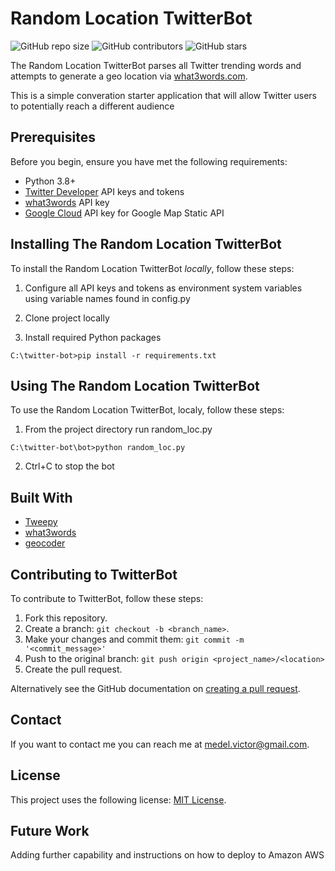 # Random Location TwitterBot

![GitHub repo size](https://img.shields.io/github/repo-size/victormedel/twitterbot)
![GitHub contributors](https://img.shields.io/github/contributors/victormedel/twitterbot)
![GitHub stars](https://img.shields.io/github/stars/victormedel/twitterbot?style=social)

The Random Location TwitterBot parses all Twitter trending words and attempts to generate a geo location via [what3words.com](https://what3words.com).

This is a simple converation starter application that will allow Twitter users to potentially reach a different audience

## Prerequisites

Before you begin, ensure you have met the following requirements:

* Python 3.8+
* [Twitter Developer](https://developer.twitter.com/) API keys and tokens
* [what3words](https://developer.what3words.com/) API key
* [Google Cloud](https://cloud.google.com/apis) API key for Google Map Static API

## Installing The Random Location TwitterBot

To install the Random Location TwitterBot *locally*, follow these steps:

1. Configure all API keys and tokens as environment system variables using variable names found in config.py

2. Clone project locally

3. Install required Python packages

```
C:\twitter-bot>pip install -r requirements.txt
```

## Using The Random Location TwitterBot

To use the Random Location TwitterBot, localy, follow these steps:

1. From the project directory run random_loc.py

```
C:\twitter-bot\bot>python random_loc.py
```

2. Ctrl+C to stop the bot


## Built With

* [Tweepy](https://www.tweepy.org/)
* [what3words](https://developer.what3words.com/tutorial/python)
* [geocoder](https://github.com/DenisCarriere/geocoder)

## Contributing to TwitterBot

To contribute to TwitterBot, follow these steps:

1. Fork this repository.
2. Create a branch: `git checkout -b <branch_name>`.
3. Make your changes and commit them: `git commit -m '<commit_message>'`
4. Push to the original branch: `git push origin <project_name>/<location>`
5. Create the pull request.

Alternatively see the GitHub documentation on [creating a pull request](https://help.github.com/en/github/collaborating-with-issues-and-pull-requests/creating-a-pull-request).

## Contact

If you want to contact me you can reach me at [medel.victor@gmail.com](mailto:medel.victor@gmail.com).

## License

This project uses the following license: [MIT License](LICENSE).

## Future Work

Adding further capability and instructions on how to deploy to Amazon AWS